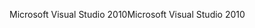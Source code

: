 <span data-ttu-id="dfcb2-101">Microsoft Visual Studio 2010</span><span class="sxs-lookup"><span data-stu-id="dfcb2-101">Microsoft Visual Studio 2010</span></span>